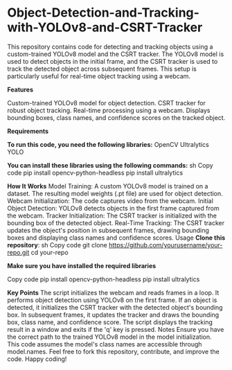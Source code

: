 # Object-Detection-and-Tracking-with-YOLOv8-and-CSRT-Tracker

This repository contains code for detecting and tracking objects using a custom-trained YOLOv8 model and the CSRT tracker. The YOLOv8 model is used to detect objects in the initial frame, and the CSRT tracker is used to track the detected object across subsequent frames. This setup is particularly useful for real-time object tracking using a webcam.

**Features**

Custom-trained YOLOv8 model for object detection.
CSRT tracker for robust object tracking.
Real-time processing using a webcam.
Displays bounding boxes, class names, and confidence scores on the tracked object.

**Requirements**

**To run this code, you need the following libraries:**
OpenCV
Ultralytics YOLO

**You can install these libraries using the following commands:**
sh
Copy code
pip install opencv-python-headless
pip install ultralytics

**How It Works**
Model Training: A custom YOLOv8 model is trained on a dataset. The resulting model weights (.pt file) are used for object detection.
Webcam Initialization: The code captures video from the webcam.
Initial Object Detection: YOLOv8 detects objects in the first frame captured from the webcam.
Tracker Initialization: The CSRT tracker is initialized with the bounding box of the detected object.
Real-Time Tracking: The CSRT tracker updates the object's position in subsequent frames, drawing bounding boxes and displaying class names and confidence scores.
Usage
**Clone this repository**:
sh
Copy code
git clone https://github.com/yourusername/your-repo.git
cd your-repo

**Make sure you have installed the required libraries**

Copy code
pip install opencv-python-headless
pip install ultralytics

**Key Points**
The script initializes the webcam and reads frames in a loop.
It performs object detection using YOLOv8 on the first frame.
If an object is detected, it initializes the CSRT tracker with the detected object's bounding box.
In subsequent frames, it updates the tracker and draws the bounding box, class name, and confidence score.
The script displays the tracking result in a window and exits if the 'q' key is pressed.
Notes
Ensure you have the correct path to the trained YOLOv8 model in the model initialization.
This code assumes the model's class names are accessible through model.names.
Feel free to fork this repository, contribute, and improve the code. Happy coding!
